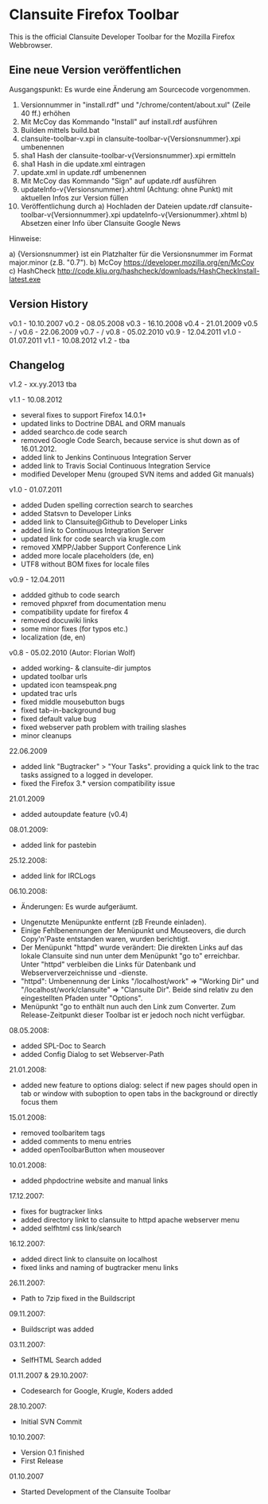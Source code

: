 ﻿Clansuite Firefox Toolbar
=========================

This is the official Clansuite Developer Toolbar for the Mozilla Firefox Webbrowser.

Eine neue Version veröffentlichen
---------------------------------

Ausgangspunkt: Es wurde eine Änderung am Sourcecode vorgenommen.

1.  Versionnummer in "install.rdf" und "/chrome/content/about.xul" (Zeile 40 ff.) erhöhen
2.  Mit McCoy das Kommando "Install" auf install.rdf ausführen
3.  Builden mittels build.bat
4.  clansuite-toolbar-v.xpi in clansuite-toolbar-v{Versionsnummer}.xpi umbenennen
5.  sha1 Hash der clansuite-toolbar-v{Versionsnummer}.xpi ermitteln
6.  sha1 Hash in die update.xml eintragen
7.  update.xml in update.rdf umbenennen
8.  Mit McCoy das Kommando "Sign" auf update.rdf ausführen
9.  updateInfo-v{Versionsnummer}.xhtml (Achtung: ohne Punkt) mit aktuellen Infos zur Version füllen
10. Veröffentlichung durch
    a) Hochladen der Dateien
        update.rdf
        clansuite-toolbar-v{Versionnummer}.xpi
        updateInfo-v{Versionummer}.xhtml
    b) Absetzen einer Info über Clansuite Google News

Hinweise:

a) {Versionsnummer}     ist ein Platzhalter für die Versionsnummer im Format major.minor (z.B. "0.7").
b) McCoy                https://developer.mozilla.org/en/McCoy
c) HashCheck            http://code.kliu.org/hashcheck/downloads/HashCheckInstall-latest.exe

Version History
---------------

v0.1 - 10.10.2007
v0.2 - 08.05.2008
v0.3 - 16.10.2008
v0.4 - 21.01.2009
v0.5 - /
v0.6 - 22.06.2009
v0.7 - /
v0.8 - 05.02.2010
v0.9 - 12.04.2011
v1.0 - 01.07.2011
v1.1 - 10.08.2012
v1.2 - tba

Changelog
---------

v1.2 - xx.yy.2013 tba

v1.1 - 10.08.2012

- several fixes to support Firefox 14.0.1+
- updated links to Doctrine DBAL and ORM manuals
- added searchco.de code search
- removed Google Code Search, because service is shut down as of 16.01.2012.
- added link to Jenkins Continuous Integration Server
- added link to Travis Social Continuous Integration Service
- modified Developer Menu (grouped SVN items and added Git manuals)

v1.0 - 01.07.2011

- added Duden spelling correction search to searches
- added Statsvn to Developer Links
- added link to Clansuite@Github to Developer Links
- added link to Continuous Integration Server
- updated link for code search via krugle.com
- removed XMPP/Jabber Support Conference Link
- added more locale placeholders (de, en)
- UTF8 without BOM fixes for locale files

v0.9 - 12.04.2011
- addded github to code search
- removed phpxref from documentation menu
- compatibility update for firefox 4
- removed docuwiki links
- some minor fixes (for typos etc.)
- localization (de, en)

v0.8 - 05.02.2010 (Autor: Florian Wolf)
- added working- & clansuite-dir jumptos
- updated toolbar urls
- updated icon teamspeak.png
- updated trac urls
- fixed middle mousebutton bugs
- fixed tab-in-background bug
- fixed default value bug
- fixed webserver path problem with trailing slashes
- minor cleanups

22.06.2009
- added link "Bugtracker" > "Your Tasks". providing a quick link to the trac tasks assigned to a logged in developer.
- fixed the Firefox 3.* version compatibility issue

21.01.2009
- added autoupdate feature (v0.4)

08.01.2009:
- added link for pastebin

25.12.2008:
- added link for IRCLogs

06.10.2008:
- Änderungen: Es wurde aufgeräumt.
* Ungenutzte Menüpunkte entfernt (zB Freunde einladen).
* Einige Fehlbenennungen der Menüpunkt und Mouseovers, die durch Copy'n'Paste entstanden waren, wurden berichtigt.
* Der Menüpunkt "httpd" wurde verändert: Die direkten Links auf das lokale Clansuite sind nun unter dem Menüpunkt "go to" erreichbar. Unter "httpd" verbleiben die Links für Datenbank und Webserververzeichnisse und -dienste.
* "httpd": Umbenennung der Links "/localhost/work" => "Working Dir" und "/localhost/work/clansuite" => "Clansuite Dir". Beide sind relativ zu den eingestellten Pfaden unter "Options".
* Menüpunkt "go to enthält nun auch den Link zum Converter. Zum Release-Zeitpunkt dieser Toolbar ist er jedoch noch nicht verfügbar.

08.05.2008:
- added SPL-Doc to Search
- added Config Dialog to set Webserver-Path

21.01.2008:
- added new feature to options dialog:
  select if new pages should open in tab or window
  with suboption to open tabs in the background or directly focus them

15.01.2008:
- removed toolbaritem tags
- added comments to menu entries
- added openToolbarButton when mouseover

10.01.2008:
- added phpdoctrine website and manual links

17.12.2007:
- fixes for bugtracker links
- added directory linkt to clansuite to httpd apache webserver menu
- added selfhtml css link/search

16.12.2007:
- added direct link to clansuite on localhost
- fixed links and naming of bugtracker menu links

26.11.2007:
- Path to 7zip fixed in the Buildscript

09.11.2007:
- Buildscript was added

03.11.2007:
- SelfHTML Search added

01.11.2007 & 29.10.2007:
- Codesearch for Google, Krugle, Koders added

28.10.2007:
- Initial SVN Commit

10.10.2007:
- Version 0.1 finished
- First Release

01.10.2007
- Started Development of the Clansuite Toolbar